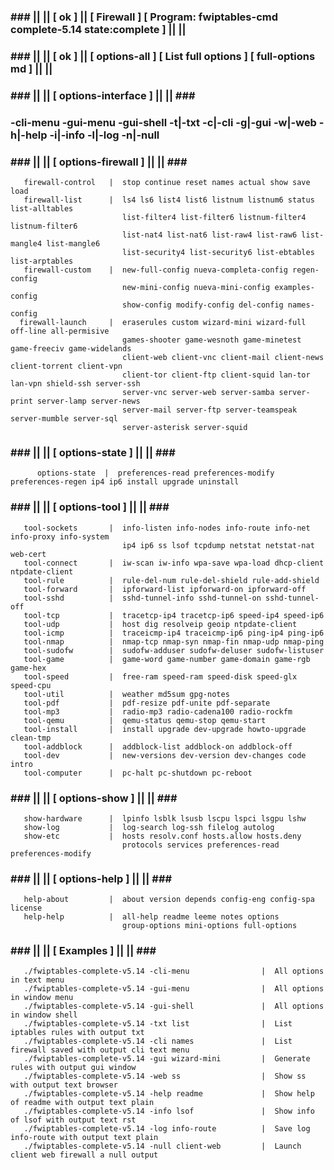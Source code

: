 ### ### || || [ ok ] || [ Firewall ] [ Program: fwiptables-cmd complete-5.14 state:complete ] || ||
### ### || || [ ok ] || [ options-all ] [ List full options ] [ full-options md ] || ||
### ### || ||  [ options-interface ]  || ||  ### ###                                                      
###  -cli-menu -gui-menu -gui-shell -t|-txt -c|-cli -g|-gui -w|-web -h|-help -i|-info -l|-log -n|-null
### ### || ||  [ options-firewall ]  || ||  ### ###                                                      
       firewall-control   |  stop continue reset names actual show save load                          
       firewall-list      |  ls4 ls6 list4 list6 listnum listnum6 status list-alltables               
                             list-filter4 list-filter6 listnum-filter4 listnum-filter6                
                             list-nat4 list-nat6 list-raw4 list-raw6 list-mangle4 list-mangle6        
                             list-security4 list-security6 list-ebtables list-arptables               
       firewall-custom    |  new-full-config nueva-completa-config regen-config                       
                             new-mini-config nueva-mini-config examples-config                        
                             show-config modify-config del-config names-config                        
      firewall-launch     |  eraserules custom wizard-mini wizard-full off-line all-permisive         
                             games-shooter game-wesnoth game-minetest game-freeciv game-widelands     
                             client-web client-vnc client-mail client-news client-torrent client-vpn  
                             client-tor client-ftp client-squid lan-tor lan-vpn shield-ssh server-ssh 
                             server-vnc server-web server-samba server-print server-lamp server-news  
                             server-mail server-ftp server-teamspeak server-mumble server-sql         
                             server-asterisk server-squid                                             
### ### || ||  [ options-state ]  || ||  ### ###                                                         
          options-state  |  preferences-read preferences-modify preferences-regen ip4 ip6 install upgrade uninstall       
### ### || ||  [ options-tool ]  || ||  ### ###                                                          
       tool-sockets       |  info-listen info-nodes info-route info-net info-proxy info-system        
                             ip4 ip6 ss lsof tcpdump netstat netstat-nat web-cert                     
       tool-connect       |  iw-scan iw-info wpa-save wpa-load dhcp-client ntpdate-client             
       tool-rule          |  rule-del-num rule-del-shield rule-add-shield                             
       tool-forward       |  ipforward-list ipforward-on ipforward-off                                
       tool-sshd          |  sshd-tunnel-info sshd-tunnel-on sshd-tunnel-off                          
       tool-tcp           |  tracetcp-ip4 tracetcp-ip6 speed-ip4 speed-ip6                            
       tool-udp           |  host dig resolveip geoip ntpdate-client                                  
       tool-icmp          |  traceicmp-ip4 traceicmp-ip6 ping-ip4 ping-ip6                            
       tool-nmap          |  nmap-tcp nmap-syn nmap-fin nmap-udp nmap-ping                            
       tool-sudofw        |  sudofw-adduser sudofw-deluser sudofw-listuser                            
       tool-game          |  game-word game-number game-domain game-rgb game-hex                      
       tool-speed         |  free-ram speed-ram speed-disk speed-glx speed-cpu                        
       tool-util          |  weather md5sum gpg-notes                                                 
       tool-pdf           |  pdf-resize pdf-unite pdf-separate                                        
       tool-mp3           |  radio-mp3 radio-cadena100 radio-rockfm                                   
       tool-qemu          |  qemu-status qemu-stop qemu-start                                         
       tool-install       |  install upgrade dev-upgrade howto-upgrade clean-tmp                      
       tool-addblock      |  addblock-list addblock-on addblock-off                                   
       tool-dev           |  new-versions dev-version dev-changes code intro                          
       tool-computer      |  pc-halt pc-shutdown pc-reboot                                            
### ### || || [ options-show ]   || ||  ### ###                                                          
       show-hardware      |  lpinfo lsblk lsusb lscpu lspci lsgpu lshw                                
       show-log           |  log-search log-ssh filelog autolog                                       
       show-etc           |  hosts resolv.conf hosts.allow hosts.deny                                 
                             protocols services preferences-read preferences-modify                           
### ### || || [ options-help ]   || ||  ### ###                                                          
       help-about         |  about version depends config-eng config-spa license                      
       help-help          |  all-help readme leeme notes options                                      
                             group-options mini-options full-options                                  
### ### || ||  [ Examples ]  || ||  ### ###                                                              
       ./fwiptables-complete-v5.14 -cli-menu                |  All options in text menu                           
       ./fwiptables-complete-v5.14 -gui-menu                |  All options in window menu                         
       ./fwiptables-complete-v5.14 -gui-shell               |  All options in window shell                        
       ./fwiptables-complete-v5.14 -txt list                |  List iptables rules with output txt                
       ./fwiptables-complete-v5.14 -cli names               |  List firewall saved with output cli text menu      
       ./fwiptables-complete-v5.14 -gui wizard-mini         |  Generate rules with output gui window              
       ./fwiptables-complete-v5.14 -web ss                  |  Show ss with output text browser                   
       ./fwiptables-complete-v5.14 -help readme             |  Show help of readme with output text plain         
       ./fwiptables-complete-v5.14 -info lsof               |  Show info of lsof with output text rst             
       ./fwiptables-complete-v5.14 -log info-route          |  Save log info-route with output text plain         
       ./fwiptables-complete-v5.14 -null client-web         |  Launch client web firewall a null output           
